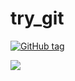# try_git

[![GitHub tag](https://img.shields.io/github/tag/strongloop/express.svg)](https://github.com/eniltonj/try_git/releases)

[![][release img]][release]




[release]:https://github.com/eniltonj/try_git/releases
[release img]:https://img.shields.io/github/release/netflix/hystrix.svg
